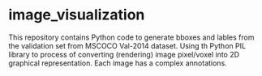 # image_visualization

This repository contains Python code to generate bboxes and lables from the validation set from MSCOCO Val-2014 dataset.
Using th Python PIL library to process of converting (rendering) image pixel/voxel into 2D graphical representation.
Each image has a complex annotations.
